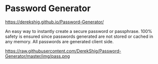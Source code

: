 # Password Generator

https://derekshig.github.io/Password-Generator/
 
An easy way to instantly create a secure password or passphrase. 100% safety is ensured since passwords generated are not stored or cached in any memory. All passwords are generated client side.


https://raw.githubusercontent.com/DerekShig/Password-Generator/master/img/pass.png
